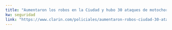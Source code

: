 ```yaml
---
title: "Aumentaron los robos en la Ciudad y hubo 30 ataques de motochorros por día - 17/01/2019 - Clarín.com"
kw: seguridad
link: "https://www.clarin.com/policiales/aumentaron-robos-ciudad-30-ataques-motochorros-dia_0_lfTGW0owW.html"
---
```


